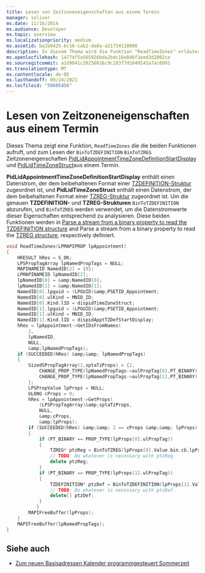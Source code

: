 ```yaml
---
title: Lesen von Zeitzoneneigenschaften aus einem Termin
manager: soliver
ms.date: 11/16/2014
ms.audience: Developer
ms.topic: overview
ms.localizationpriority: medium
ms.assetid: ba1b9425-6c16-cab2-da0a-a21734118098
description: In diesem Thema wird die Funktion "ReadTimeZones" erläutert, die die beiden Funktionen BinToTZDEFINITION und BinToTZREG aufruft, um die Zeitzoneneigenschaften PidLidAppointmentTimeZoneDefinitionStartDisplay und PidLidTimeZoneStruct aus einem Termin zu lesen.
ms.openlocfilehash: 14774f5a565926bda2bdc16e846f3eed3d2002ce
ms.sourcegitcommit: a1d9041c20256616c9c183f7d1049142a7ac6991
ms.translationtype: MT
ms.contentlocale: de-DE
ms.lasthandoff: 09/24/2021
ms.locfileid: "59605456"
---
```

# <a name="read-time-zone-properties-from-an-appointment"></a>Lesen von Zeitzoneneigenschaften aus einem Termin

Dieses Thema zeigt eine Funktion,  `ReadTimeZones` die die beiden Funktionen aufruft, und zum Lesen der  `BinToTZDEFINITION`  `BinToTZREG` Zeitzoneneigenschaften [PidLidAppointmentTimeZoneDefinitionStartDisplay](https://msdn.microsoft.com/library/08239670-3211-420c-99d7-0056ed967cb8%28Office.15%29.aspx) und [PidLidTimeZoneStruct](https://msdn.microsoft.com/library/2acf0036-2f3e-4f90-8614-7aa667860f74%28Office.15%29.aspx)aus einem Termin.
  
**PidLidAppointmentTimeZoneDefinitionStartDisplay** enthält einen Datenstrom, der dem beibehaltenen Format einer [TZDEFINITION-Struktur](tzdefinition.md) zugeordnet ist, und **PidLidTimeZoneStruct** enthält einen Datenstrom, der dem beibehaltenen Format einer [TZREG-Struktur](tzreg.md) zugeordnet ist. Um die genauen **TZDEFINITION-** und **TZREG-Strukturen**  `BinToTZDEFINITION` abzurufen, und  `BinToTZREG` werden verwendet, um die Datenstromwerte dieser Eigenschaften entsprechend zu analysieren. Diese beiden Funktionen werden in [Parse a stream from a binary property to read the TZDEFINITION structure](how-to-parse-stream-from-binary-property-to-read-tzdefinition-structure.md) and Parse a stream from a binary property to read the [TZREG structure](how-to-parse-a-stream-from-a-binary-property-to-read-the-tzreg-structure.md), respectively definiert. 
  
```cpp
void ReadTimeZones(LPMAPIPROP lpAppointment) 
{ 
    HRESULT hRes = S_OK; 
    LPSPropTagArray lpNamedPropTags = NULL; 
    MAPINAMEID NamedID[2] = {0}; 
    LPMAPINAMEID lpNamedID[2]; 
    lpNamedID[0] = &amp;NamedID[0]; 
    lpNamedID[1] = &amp;NamedID[1]; 
    NamedID[0].lpguid = (LPGUID)&amp;PSETID_Appointment; 
    NamedID[0].ulKind = MNID_ID; 
    NamedID[0].Kind.lID = dispidTimeZoneStruct; 
    NamedID[1].lpguid = (LPGUID)&amp;PSETID_Appointment; 
    NamedID[1].ulKind = MNID_ID; 
    NamedID[1].Kind.lID = dispidApptTZDefStartDisplay; 
    hRes = lpAppointment->GetIDsFromNames( 
        2, 
        lpNamedID, 
        NULL, 
        &amp;lpNamedPropTags); 
    if (SUCCEEDED(hRes) &amp;&amp; lpNamedPropTags) 
    { 
        SizedSPropTagArray(2,sptaTzProps) = {2, 
            CHANGE_PROP_TYPE(lpNamedPropTags->aulPropTag[0],PT_BINARY), 
            CHANGE_PROP_TYPE(lpNamedPropTags->aulPropTag[1],PT_BINARY), 
        }; 
        LPSPropValue lpProps = NULL; 
        ULONG cProps = 0; 
        hRes = lpAppointment->GetProps( 
            (LPSPropTagArray)&amp;sptaTzProps, 
            NULL, 
            &amp;cProps, 
            &amp;lpProps); 
        if (SUCCEEDED(hRes) &amp;&amp; 2 == cProps &amp;&amp; lpProps) 
        { 
            if (PT_BINARY == PROP_TYPE(lpProps[0].ulPropTag)) 
            { 
                TZREG* ptzReg = BinToTZREG(lpProps[0].Value.bin.cb,lpProps[0].Value.bin.lpb); 
                // TODO: Do whatever is necessary with ptzReg. 
                delete ptzReg; 
            } 
            if (PT_BINARY == PROP_TYPE(lpProps[1].ulPropTag)) 
            { 
                TZDEFINITION* ptzDef = BinToTZDEFINITION(lpProps[1].Value.bin.cb,lpProps[1].Value.bin.lpb); 
                // TODO: Do whatever is necessary with ptzDef. 
                delete[] ptzDef; 
            } 
           } 
        MAPIFreeBuffer(lpProps); 
    } 
    MAPIFreeBuffer(lpNamedPropTags); 
}
```

## <a name="see-also"></a>Siehe auch

- [Zum neuen Basisadressen Kalender programmgesteuert Sommerzeit](about-rebasing-calendars-programmatically-for-daylight-saving-time.md)


